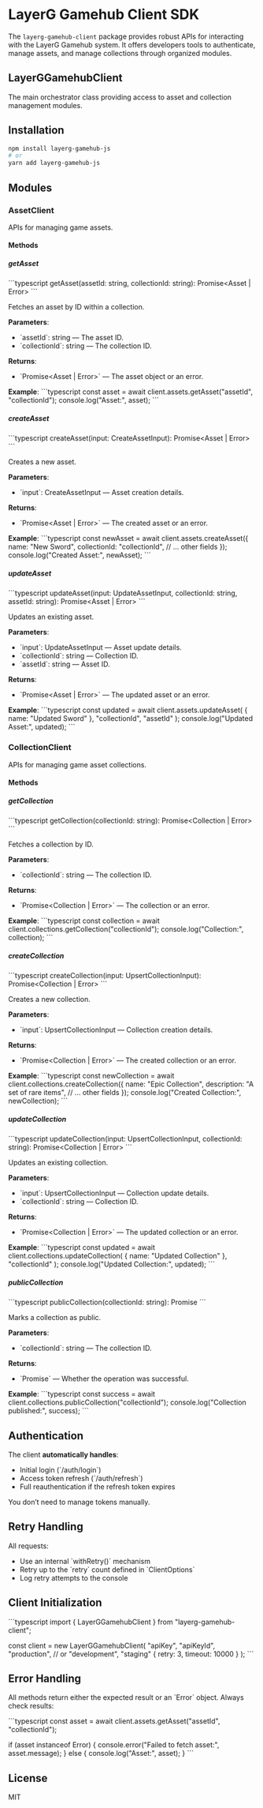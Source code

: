 # LayerG Gamehub Client SDK

The `layerg-gamehub-client` package provides robust APIs for interacting with the LayerG Gamehub system. It offers developers tools to authenticate, manage assets, and manage collections through organized modules.

## LayerGGamehubClient

The main orchestrator class providing access to asset and collection management modules.

## Installation

```bash
npm install layerg-gamehub-js
# or
yarn add layerg-gamehub-js
```

## Modules

### AssetClient

APIs for managing game assets.

#### Methods

##### getAsset

\`\`\`typescript
getAsset(assetId: string, collectionId: string): Promise<Asset | Error>
\`\`\`

Fetches an asset by ID within a collection.

**Parameters**:
- \`assetId\`: string — The asset ID.
- \`collectionId\`: string — The collection ID.

**Returns**:
- \`Promise<Asset | Error>\` — The asset object or an error.

**Example**:
\`\`\`typescript
const asset = await client.assets.getAsset("assetId", "collectionId");
console.log("Asset:", asset);
\`\`\`

##### createAsset

\`\`\`typescript
createAsset(input: CreateAssetInput): Promise<Asset | Error>
\`\`\`

Creates a new asset.

**Parameters**:
- \`input\`: CreateAssetInput — Asset creation details.

**Returns**:
- \`Promise<Asset | Error>\` — The created asset or an error.

**Example**:
\`\`\`typescript
const newAsset = await client.assets.createAsset({
  name: "New Sword",
  collectionId: "collectionId",
  // ... other fields
});
console.log("Created Asset:", newAsset);
\`\`\`

##### updateAsset

\`\`\`typescript
updateAsset(input: UpdateAssetInput, collectionId: string, assetId: string): Promise<Asset | Error>
\`\`\`

Updates an existing asset.

**Parameters**:
- \`input\`: UpdateAssetInput — Asset update details.
- \`collectionId\`: string — Collection ID.
- \`assetId\`: string — Asset ID.

**Returns**:
- \`Promise<Asset | Error>\` — The updated asset or an error.

**Example**:
\`\`\`typescript
const updated = await client.assets.updateAsset(
  { name: "Updated Sword" },
  "collectionId",
  "assetId"
);
console.log("Updated Asset:", updated);
\`\`\`

### CollectionClient

APIs for managing game asset collections.

#### Methods

##### getCollection

\`\`\`typescript
getCollection(collectionId: string): Promise<Collection | Error>
\`\`\`

Fetches a collection by ID.

**Parameters**:
- \`collectionId\`: string — The collection ID.

**Returns**:
- \`Promise<Collection | Error>\` — The collection or an error.

**Example**:
\`\`\`typescript
const collection = await client.collections.getCollection("collectionId");
console.log("Collection:", collection);
\`\`\`

##### createCollection

\`\`\`typescript
createCollection(input: UpsertCollectionInput): Promise<Collection | Error>
\`\`\`

Creates a new collection.

**Parameters**:
- \`input\`: UpsertCollectionInput — Collection creation details.

**Returns**:
- \`Promise<Collection | Error>\` — The created collection or an error.

**Example**:
\`\`\`typescript
const newCollection = await client.collections.createCollection({
  name: "Epic Collection",
  description: "A set of rare items",
  // ... other fields
});
console.log("Created Collection:", newCollection);
\`\`\`

##### updateCollection

\`\`\`typescript
updateCollection(input: UpsertCollectionInput, collectionId: string): Promise<Collection | Error>
\`\`\`

Updates an existing collection.

**Parameters**:
- \`input\`: UpsertCollectionInput — Collection update details.
- \`collectionId\`: string — Collection ID.

**Returns**:
- \`Promise<Collection | Error>\` — The updated collection or an error.

**Example**:
\`\`\`typescript
const updated = await client.collections.updateCollection(
  { name: "Updated Collection" },
  "collectionId"
);
console.log("Updated Collection:", updated);
\`\`\`

##### publicCollection

\`\`\`typescript
publicCollection(collectionId: string): Promise<boolean>
\`\`\`

Marks a collection as public.

**Parameters**:
- \`collectionId\`: string — The collection ID.

**Returns**:
- \`Promise<boolean>\` — Whether the operation was successful.

**Example**:
\`\`\`typescript
const success = await client.collections.publicCollection("collectionId");
console.log("Collection published:", success);
\`\`\`

## Authentication

The client **automatically handles**:
- Initial login (\`/auth/login\`)
- Access token refresh (\`/auth/refresh\`)
- Full reauthentication if the refresh token expires

You don’t need to manage tokens manually.

## Retry Handling

All requests:
- Use an internal \`withRetry()\` mechanism
- Retry up to the \`retry\` count defined in \`ClientOptions\`
- Log retry attempts to the console

## Client Initialization

\`\`\`typescript
import { LayerGGamehubClient } from "layerg-gamehub-client";

const client = new LayerGGamehubClient(
  "apiKey",
  "apiKeyId",
  "production", // or "development", "staging"
  { retry: 3, timeout: 10000 }
);
\`\`\`

## Error Handling

All methods return either the expected result or an \`Error\` object. Always check results:

\`\`\`typescript
const asset = await client.assets.getAsset("assetId", "collectionId");

if (asset instanceof Error) {
  console.error("Failed to fetch asset:", asset.message);
} else {
  console.log("Asset:", asset);
}
\`\`\`

## License

MIT

